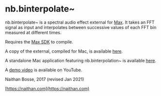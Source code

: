 #  nb.binterpolate~ #

nb.binterpolate~ is a spectral audio effect external for [Max](https://cycling74.com/products/max). It takes an FFT signal as input and interpolates between successive values of each FFT bin measured at different times. 

Requires the [Max SDK](https://cycling74.com/downloads/sdk) to compile. 

A copy of the external, compiled for Mac, is available [here](https://naithan.com/max/).

A standalone Mac application featuring nb.binterpolation~ is available [here](https://www.naithan.com/wp-content/uploads/2021/01/BinterpolationDemo.zip).

A [demo video](https://youtu.be/4L-lsTgvpec) is available on YouTube.

Naithan Bosse, 2017 (revised Jan 2021)

[https://naithan.com](https://naithan.com)

